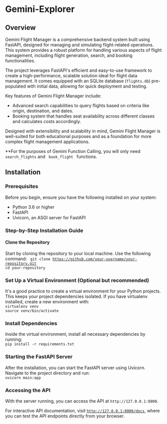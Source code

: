 # Gemini-Explorer
<h2> Overview </h2>
Gemini Flight Manager is a comprehensive backend system built using FastAPI, designed for managing and simulating flight-related operations. This system provides a robust platform for handling various aspects of flight management, including flight generation, search, and booking functionalities.

The project leverages FastAPI's efficient and easy-to-use framework to create a high-performance, scalable solution ideal for flight data management. It comes equipped with an SQLite database (<code>flights.db</code>) pre-populated with initial data, allowing for quick deployment and testing.

Key features of Gemini Flight Manager include:
<ul>
<li>Advanced search capabilities to query flights based on criteria like origin, destination, and dates.</li>
<li>Booking system that handles seat availability across different classes and calculates costs accordingly.</li>
</ul>

Designed with extensibility and scalability in mind, Gemini Flight Manager is well-suited for both educational purposes and as a foundation for more complex flight management applications.

**For the purposes of Gemini Function Calling, you will only need <code>search_flights</code> and <code> book_flight </code> functions.

<h2> Installation </h2>
<h3> Prerequisites </h3>
Before you begin, ensure you have the following installed on your system:

<ul>
  <li>Python 3.6 or higher</li>
  <li>FastAPI</li>
  <li>Uvicorn, an ASGI server for FastAPI</li>
</ul>

<h3> Step-by-Step Installation Guide </h3>
<h4> Clone the Repository </h4>

Start by cloning the repository to your local machine. Use the following command:
<code>
git clone https://github.com/your-username/your-repository.git
cd your-repository
</code>
<h3> Set Up a Virtual Environment (Optional but recommended) </h3>
It's a good practice to create a virtual environment for your Python projects. This keeps your project dependencies isolated. If you have virtualenv installed, create a new environment with:

<code>
virtualenv venv
source venv/bin/activate
</code>
<h3> Install Dependencies </h3>
Inside the virtual environment, install all necessary dependencies by running:

<code>
pip install -r requirements.txt
</code>

<h3> Starting the FastAPI Server </h3>
After the installation, you can start the FastAPI server using Uvicorn. Navigate to the project directory and run:
<code>
uvicorn main:app
</code>
<h3> Accessing the API </h3>
With the server running, you can access the API at <code>http://127.0.0.1:8000</code>.

For interactive API documentation, visit <code>http://127.0.0.1:8000/docs</code>, where you can test the API endpoints directly from your browser.
